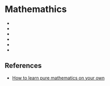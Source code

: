 # Mathemathics

- <geometry>
- <boolean-algebra>
- <linear-algebra>
- <abstract-algebra>
- <lambda-calculus>
- <category-theory>

## References

- [How to learn pure mathematics on your own](https://www.youtube.com/watch?v=fo-alw2q-BU)
